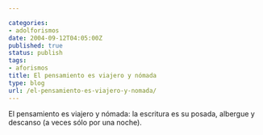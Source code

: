 ```yaml
---

categories:
- adolforismos
date: 2004-09-12T04:05:00Z
published: true
status: publish
tags:
- aforismos
title: El pensamiento es viajero y nómada
type: blog
url: /el-pensamiento-es-viajero-y-nomada/
---
```


El pensamiento es viajero y nómada: la escritura es su posada, albergue y descanso (a veces sólo por una noche).
